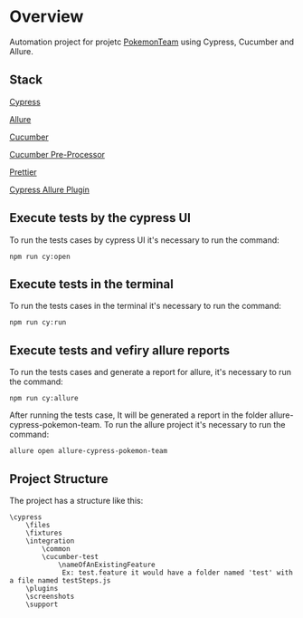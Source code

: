 # Overview

Automation project for projetc
[PokemonTeam](https://github.com/LucasManciniDaSilva/PokemonTeam) using Cypress,
Cucumber and Allure.

## Stack

[Cypress](https://docs.cypress.io/guides/overview/why-cypress)

[Allure](https://docs.qameta.io/allure/)

[Cucumber](https://cucumber.io/)

[Cucumber Pre-Processor](https://github.com/TheBrainFamily/cypress-cucumber-preprocessor)

[Prettier](https://prettier.io/)

[Cypress Allure Plugin](https://github.com/Shelex/cypress-allure-plugin-example)

## Execute tests by the cypress UI

To run the tests cases by cypress UI it's necessary to run the command:

`npm run cy:open`

## Execute tests in the terminal

To run the tests cases in the terminal it's necessary to run the command:

`npm run cy:run`

## Execute tests and vefiry allure reports

To run the tests cases and generate a report for allure, it's necessary to run
the command:

`npm run cy:allure`

After running the tests case, It will be generated a report in the folder
allure-cypress-pokemon-team. To run the allure project it's necessary to run the
command:

`allure open allure-cypress-pokemon-team `

## Project Structure

The project has a structure like this:

```
\cypress
    \files
    \fixtures
    \integration
        \common
        \cucumber-test
            \nameOfAnExistingFeature
             Ex: test.feature it would have a folder named 'test' with a file named testSteps.js
    \plugins
    \screenshots
    \support
```
